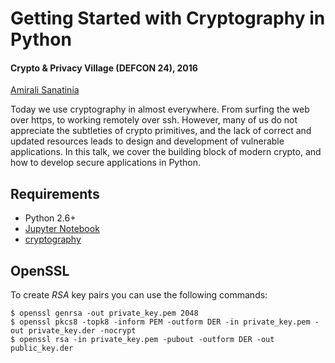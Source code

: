 # Getting Started with Cryptography in Python

#### Crypto & Privacy Village (DEFCON 24), 2016

[Amirali Sanatinia](http://www.ccs.neu.edu/home/amirali)


Today we use cryptography in almost everywhere. From surfing the web over
https, to working remotely over ssh. However, many of us do not appreciate
the subtleties of crypto primitives, and the lack of correct and updated
resources leads to design and development of vulnerable applications. In
this talk, we cover the building block of modern crypto, and how to develop
secure applications in Python.


## Requirements

 * Python 2.6+
 * [Jupyter Notebook](http://jupyter.org/)
 * [cryptography](http://cryptography.io/)


## OpenSSL

To create *RSA* key pairs you can use the following commands:

```
$ openssl genrsa -out private_key.pem 2048
$ openssl pkcs8 -topk8 -inform PEM -outform DER -in private_key.pem -out private_key.der -nocrypt
$ openssl rsa -in private_key.pem -pubout -outform DER -out public_key.der
